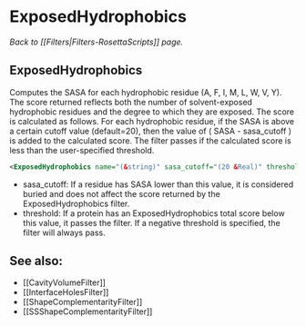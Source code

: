 # ExposedHydrophobics
*Back to [[Filters|Filters-RosettaScripts]] page.*
## ExposedHydrophobics

Computes the SASA for each hydrophobic residue (A, F, I, M, L, W, V, Y). The score returned reflects both the number of solvent-exposed hydrophobic residues and the degree to which they are exposed. The score is calculated as follows. For each hydrophobic residue, if the SASA is above a certain cutoff value (default=20), then the value of ( SASA - sasa\_cutoff ) is added to the calculated score. The filter passes if the calculated score is less than the user-specified threshold.

```xml
<ExposedHydrophobics name="(&string)" sasa_cutoff="(20 &Real)" threshold="(-1 &Real)" />
```

-   sasa\_cutoff: If a residue has SASA lower than this value, it is considered buried and does not affect the score returned by the ExposedHydrophobics filter.
-   threshold: If a protein has an ExposedHydrophobics total score below this value, it passes the filter. If a negative threshold is specified, the filter will always pass.

## See also:

* [[CavityVolumeFilter]]
* [[InterfaceHolesFilter]]
* [[ShapeComplementarityFilter]]
* [[SSShapeComplementarityFilter]]

